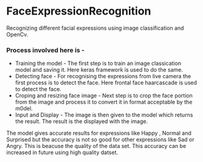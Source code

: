 # FaceExpressionRecognition
 Recognizing different facial expressions using image classification and OpenCv.
 
 ### Process involved here is -
 * Training the model - The first step is to train an image classication model and saving it. Here keras framework is used to do the same.
 * Detecting face - For recognising the expressions from live camera the first process is to detect the face. Here frontal face haarcascade is used to detect the face.
 * Croping and resizing face image - Next step is to crop the face portion from the image and process it to convert it in format acceptable by the m0del.
 * Input and Display - The image is then given to the model which returns the result. The result is the displayed with the image.

The model gives accurate results for expressions like Happy , Normal and Surprised but the accuracy is not so good for other expressions like Sad or Angry.
This is beacuse the quality of the data set. This accuracy can be increased in future using high quality datset.
